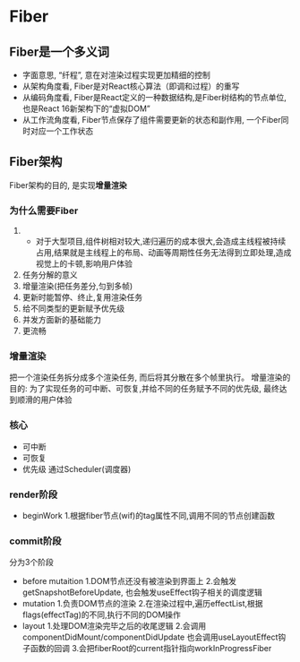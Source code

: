 # Fiber
## Fiber是一个多义词
- 字面意思, “纤程”, 意在对渲染过程实现更加精细的控制
- 从架构角度看, Fiber是对React核心算法（即调和过程）的重写
- 从编码角度看, Fiber是React定义的一种数据结构,是Fiber树结构的节点单位, 也是React 16新架构下的“虚拟DOM”
- 从工作流角度看, Fiber节点保存了组件需要更新的状态和副作用, 一个Fiber同时对应一个工作状态

## Fiber架构
Fiber架构的目的, 是实现**增量渲染**
### 为什么需要Fiber
1. - 对于大型项目,组件树相对较大,递归遍历的成本很大,会造成主线程被持续占用,结果就是主线程上的布局、动画等周期性任务无法得到立即处理,造成视觉上的卡顿,影响用户体验
2. 任务分解的意义
3. 增量渲染(把任务差分,匀到多帧)
4. 更新时能暂停、终止,复用渲染任务
5. 给不同类型的更新赋予优先级
6. 并发方面新的基础能力
7. 更流畅

### 增量渲染
把一个渲染任务拆分成多个渲染任务, 而后将其分散在多个帧里执行。
增量渲染的目的: 
为了实现任务的可中断、可恢复,并给不同的任务赋予不同的优先级, 最终达到顺滑的用户体验

### 核心
- 可中断
- 可恢复
- 优先级
通过Scheduler(调度器)

### render阶段
- beginWork
1.根据fiber节点(wif)的tag属性不同,调用不同的节点创建函数
### commit阶段
分为3个阶段
- before mutaition
1.DOM节点还没有被渲染到界面上
2.会触发getSnapshotBeforeUpdate,
也会触发useEffect钩子相关的调度逻辑
- mutation
1.负责DOM节点的渲染
2.在渲染过程中,遍历effectList,根据flags(effectTag)的不同,执行不同的DOM操作
- layout
1.处理DOM渲染完毕之后的收尾逻辑
2.会调用componentDidMount/componentDidUpdate
也会调用useLayoutEffect钩子函数的回调
3.会把fiberRoot的current指针指向workInProgressFiber